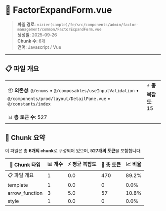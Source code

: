 # 📄 FactorExpandForm.vue

> **파일 경로**: `vizier(sample)/fe/src/components/admin/factor-management/common/FactorExpandForm.vue`  
> **생성일**: 2025-09-26  
> **Chunk 수**: 6개  
> **언어**: Javascript / Vue
---





## 📋 파일 개요

| | |
|--|--|
| 📦 **의존성**: `@/enums` • `@/composables/useInputValidation` • `@/components/prod/layout/DetailPane.vue` • `@/constants/index` | ⚡ **총 복잡도**: 15 |
| 📊 **총 토큰 수**: 527 |  |






## 🧩 Chunk 요약

이 파일은 총 **6개의 chunk**로 구성되어 있으며, **527개의 토큰**을 포함합니다.

| 🧩 Chunk 타입 | 📊 개수 | ⚡ 평균 복잡도 | 📝 총 토큰 | 📈 비율 |
|---------------|--------|-------------|----------|--------|
| 📋 파일 개요 | 1 | 0.0 | 470 | 89.2% |
| template | 1 | 0.0 | 0 | 0.0% |
| arrow_function | 3 | 5.0 | 57 | 10.8% |
| style | 1 | 0.0 | 0 | 0.0% |

